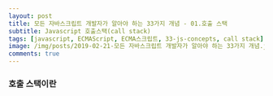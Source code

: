```yaml
---
layout: post
title: 모든 자바스크립트 개발자가 알아야 하는 33가지 개념 - 01.호출 스택
subtitle: Javascript 호출스택(call stack)
tags: [javascript, ECMAScript, ECMA스크립트, 33-js-concepts, call stack]
image: /img/posts/2019-02-21-모든 자바스크립트 개발자가 알아야 하는 33가지 개념.jpg
comments: true
---
```


### 호출 스택이란
